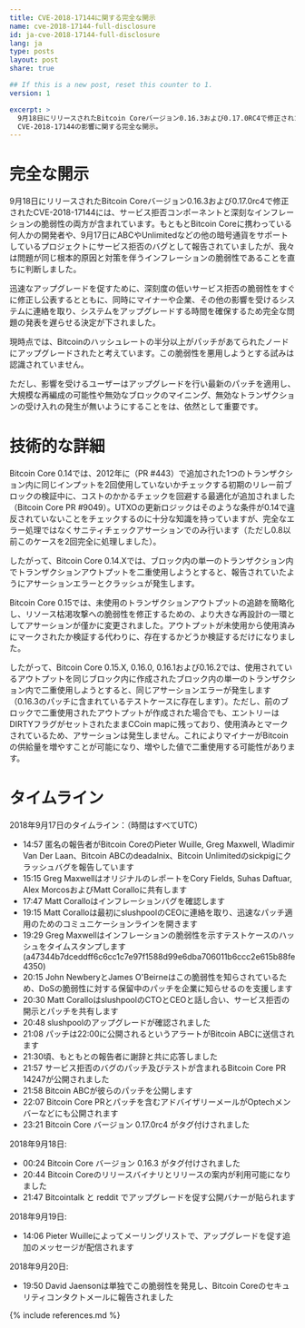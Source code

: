 ```yaml
---
title: CVE-2018-17144に関する完全な開示
name: cve-2018-17144-full-disclosure
id: ja-cve-2018-17144-full-disclosure
lang: ja
type: posts
layout: post
share: true

## If this is a new post, reset this counter to 1.
version: 1

excerpt: >
  9月18日にリリースされたBitcoin Coreバージョン0.16.3および0.17.0RC4で修正された
  CVE-2018-17144の影響に関する完全な開示。
---
```


完全な開示
===============
9月18日にリリースされたBitcoin Coreバージョン0.16.3および0.17.0rc4で修正されたCVE-2018-17144には、サービス拒否コンポーネントと深刻なインフレーションの脆弱性の両方が含まれています。もともとBitcoin Coreに携わっている何人かの開発者や、9月17日にABCやUnlimitedなどの他の暗号通貨をサポートしているプロジェクトにサービス拒否のバグとして報告されていましたが、我々は問題が同じ根本的原因と対策を伴うインフレーションの脆弱性であることを直ちに判断しました。

迅速なアップグレードを促すために、深刻度の低いサービス拒否の脆弱性をすぐに修正し公表するとともに、同時にマイナーや企業、その他の影響を受けるシステムに連絡を取り、システムをアップグレードする時間を確保するため完全な問題の発表を遅らせる決定が下されました。

現時点では、Bitcoinのハッシュレートの半分以上がパッチがあてられたノードにアップグレードされたと考えています。この脆弱性を悪用しようとする試みは認識されていません。

ただし、影響を受けるユーザーはアップグレードを行い最新のパッチを適用し、大規模な再編成の可能性や無効なブロックのマイニング、無効なトランザクションの受け入れの発生が無いようにすることをは、依然として重要です。

技術的な詳細
=================


Bitcoin Core 0.14では、2012年に（PR #443）で追加された1つのトランザクション内に同じインプットを2回使用していないかチェックする初期のリレー前ブロックの検証中に、コストのかかるチェックを回避する最適化が追加されました（Bitcoin Core PR #9049）。UTXOの更新ロジックはそのような条件が0.14で違反されていないことをチェックするのに十分な知識を持っていますが、完全なエラー処理ではなくサニティチェックアサーションでのみ行います（ただし0.8以前このケースを2回完全に処理しました）。

したがって、Bitcoin Core 0.14.Xでは、ブロック内の単一のトランザクション内でトランザクションアウトプットを二重使用しようとすると、報告されていたようにアサーションエラーとクラッシュが発生します。

Bitcoin Core 0.15では、未使用のトランザクションアウトプットの追跡を簡略化し、リソース枯渇攻撃への脆弱性を修正するための、より大きな再設計の一環としてアサーションが僅かに変更されました。アウトプットが未使用から使用済みにマークされたか検証する代わりに、存在するかどうか検証するだけになりました。

したがって、Bitcoin Core 0.15.X, 0.16.0, 0.16.1および0.16.2では、使用されているアウトプットを同じブロック内に作成されたブロック内の単一のトランザクション内で二重使用しようとすると、同じアサーションエラーが発生します（0.16.3のパッチに含まれているテストケースに存在します）。ただし、前のブロックで二重使用されたアウトプットが作成された場合でも、エントリーはDIRTYフラグがセットされたままCCoin mapに残っており、使用済みとマークされているため、アサーションは発生しません。これによりマイナーがBitcoinの供給量を増やすことが可能になり、増やした値で二重使用する可能性があります。

タイムライン
========

2018年9月17日のタイムライン：（時間はすべてUTC）

- 14:57 匿名の報告者がBitcoin CoreのPieter Wuille, Greg Maxwell, Wladimir Van Der Laan、Bitcoin ABCのdeadalnix、Bitcoin Unlimitedのsickpigにクラッシュバグを報告しています
- 15:15 Greg MaxwellはオリジナルのレポートをCory Fields, Suhas Daftuar, Alex MorcosおよびMatt Coralloに共有します
- 17:47 Matt Coralloはインフレーションバグを確認します
- 19:15 Matt Coralloは最初にslushpoolのCEOに連絡を取り、迅速なパッチ適用のためのコミュニケーションラインを開きます
- 19:29 Greg Maxwellはインフレーションの脆弱性を示すテストケースのハッシュをタイムスタンプします(a47344b7dceddff6c6cc1c7e97f1588d99e6dba706011b6ccc2e615b88fe4350)
- 20:15 John NewberyとJames O'Beirneはこの脆弱性を知らされているため、DoSの脆弱性に対する保留中のパッチを企業に知らせるのを支援します
- 20:30 Matt CoralloはslushpoolのCTOとCEOと話し合い、サービス拒否の開示とパッチを共有します
- 20:48 slushpoolのアップグレードが確認されました
- 21:08 パッチは22:00に公開されるというアラートがBitcoin ABCに送信されます
- 21:30頃、もともとの報告者に謝辞と共に応答しました
- 21:57 サービス拒否のバグのパッチ及びテストが含まれるBitcoin Core PR 14247が公開されました
- 21:58 Bitcoin ABCが彼らのパッチを公開します
- 22:07 Bitcoin Core PRとパッチを含むアドバイザリーメールがOptechメンバーなどにも公開されます
- 23:21 Bitcoin Core バージョン 0.17.0rc4 がタグ付けされました

2018年9月18日:

- 00:24 Bitcoin Core バージョン 0.16.3 がタグ付けされました
- 20:44 Bitcoin Coreのリリースバイナリとリリースの案内が利用可能になりました
- 21:47 Bitcointalk と reddit でアップグレードを促す公開バナーが貼られます

2018年9月19日: 

- 14:06 Pieter Wuilleによってメーリングリストで、アップグレードを促す追加のメッセージが配信されます

2018年9月20日: 

- 19:50 David Jaensonは単独でこの脆弱性を発見し、Bitcoin Coreのセキュリティコンタクトメールに報告されました

{% include references.md %}
